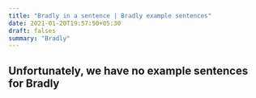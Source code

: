 ```yaml
---
title: "Bradly in a sentence | Bradly example sentences"
date: 2021-01-20T19:57:50+05:30
draft: falses
summary: "Bradly"
---
```

## Unfortunately, we have no example sentences for Bradly                 
